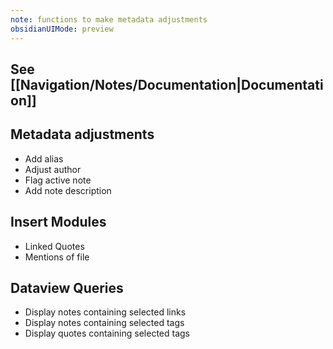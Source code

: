 ```yaml
---
note: functions to make metadata adjustments
obsidianUIMode: preview
---
```

## See [[Navigation/Notes/Documentation|Documentation]]

## Metadata adjustments 
- Add alias 
- Adjust author 
- Flag active note 
- Add note description 
## Insert Modules 
- Linked Quotes 
- Mentions of file 
## Dataview Queries
- Display notes containing selected links 
- Display notes containing selected tags 
- Display quotes containing selected tags 



